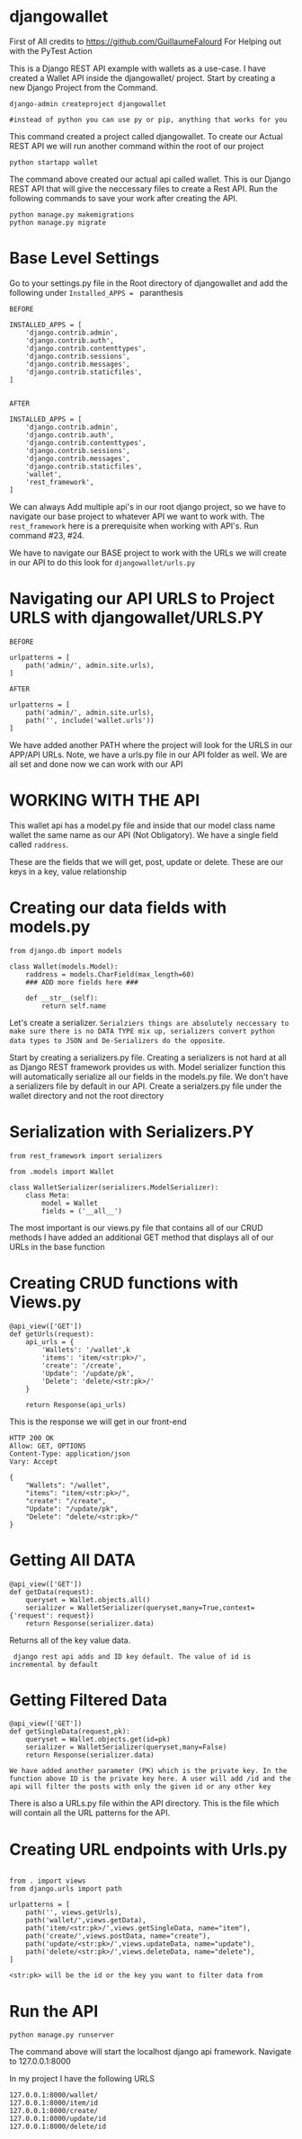 # djangowallet

First of All credits to https://github.com/GuillaumeFalourd For Helping out with the PyTest Action

This is a Django REST API example with wallets as a use-case. 
I have created a Wallet API inside the djangowallet/ project.
Start by creating a new Django Project from the Command.


```
django-admin createproject djangowallet 

#instead of python you can use py or pip, anything that works for you
```

This command created a project called djangowallet. To create our Actual REST API we will run another command within the root of our project

```
python startapp wallet  
```

The command above created our actual api called wallet. This is our Django REST API that will give the neccessary files to create a Rest API. Run the following commands to save your work after creating the API.

```
python manage.py makemigrations
python manage.py migrate
```

# Base Level Settings #

Go to your settings.py file in the Root directory of djangowallet and add the following under ```Installed_APPS = ``` paranthesis

```
BEFORE

INSTALLED_APPS = [
    'django.contrib.admin',
    'django.contrib.auth',
    'django.contrib.contenttypes',
    'django.contrib.sessions',
    'django.contrib.messages',
    'django.contrib.staticfiles',
]


AFTER

INSTALLED_APPS = [
    'django.contrib.admin',
    'django.contrib.auth',
    'django.contrib.contenttypes',
    'django.contrib.sessions',
    'django.contrib.messages',
    'django.contrib.staticfiles',
    'wallet',
    'rest_framework',
]

```

We can always Add multiple api's in our root django project, so we have to navigate our base project to whatever API we want to work with. The ```rest_framework``` here is a prerequisite when working with API's. Run command #23, #24.

We have to navigate our BASE project to work with the URLs we will create in our API to do this look for ```djangowallet/urls.py```


# Navigating our API URLS to Project URLS with djangowallet/URLS.PY #

```
BEFORE

urlpatterns = [
    path('admin/', admin.site.urls),
]

AFTER

urlpatterns = [
    path('admin/', admin.site.urls),
    path('', include('wallet.urls'))
]
```

We have added another PATH where the project will look for the URLS in our APP/API URLs. Note, we have a urls.py file in our API folder as well. We are all set and done now we can work with our API


# WORKING WITH THE API #

This wallet api has a model.py file and inside that our model class name wallet the same name as our API (Not Obligatory). We have a single field called ```raddress```. 

These are the fields that we will get, post, update or delete. These are our keys in a key, value relationship

# Creating our data fields with models.py #

```
from django.db import models

class Wallet(models.Model):
    raddress = models.CharField(max_length=60)
    ### ADD more fields here ###

    def __str__(self):
        return self.name
```

Let's create a serializer. 
```Serialziers things are absolutely neccessary to make sure there is no DATA TYPE mix up, serializers convert python data types to JSON and De-Serializers do the opposite```.
 
Start by creating a serializers.py file. 
Creating a serializers is not hard at all as Django REST framework provides us with.
Model serializer function this will automatically serialize all our fields in the models.py file. 
We don't have a serializers file by default in our API. 
Create a serialzers.py file under the wallet directory and not the root directory

# Serialization with Serializers.PY

```
from rest_framework import serializers

from .models import Wallet

class WalletSerializer(serializers.ModelSerializer):
    class Meta:
        model = Wallet
        fields = ('__all__')
```



The most important is our views.py file that contains all of our CRUD methods I have added an additional GET method that displays all of our URLs in the base function

# Creating CRUD functions with Views.py


```
@api_view(['GET'])
def getUrls(request):
    api_urls = {
        'Wallets': '/wallet',k
        'items': 'item/<str:pk>/',
        'create': '/create',
        'Update': '/update/pk',
        'Delete': 'delete/<str:pk>/'
    }
  
    return Response(api_urls)
```

This is the response we will get in our front-end


```
HTTP 200 OK
Allow: GET, OPTIONS
Content-Type: application/json
Vary: Accept

{
    "Wallets": "/wallet",
    "items": "item/<str:pk>/",
    "create": "/create",
    "Update": "/update/pk",
    "Delete": "delete/<str:pk>/"
}
```

# Getting All DATA

```
@api_view(['GET'])
def getData(request):
    queryset = Wallet.objects.all()
    serializer = WalletSerializer(queryset,many=True,context={'request': request})
    return Response(serializer.data)
```

Returns all of the key value data.

``` django rest api adds and ID key default. The value of id is incremental by default```


# Getting Filtered Data

```
@api_view(['GET'])
def getSingleData(request,pk):
    queryset = Wallet.objects.get(id=pk)
    serializer = WalletSerializer(queryset,many=False)
    return Response(serializer.data)
```

``` We have added another parameter (PK) which is the private key. In the function above ID is the private key here. A user will add /id and the api will filter the posts with only the given id or any other key ```

There is also a URLs.py file within the API directory. This is the file which will contain all the URL patterns for the API.

# Creating URL endpoints with Urls.py
```

from . import views
from django.urls import path

urlpatterns = [
    path('', views.getUrls),
    path('wallet/',views.getData),
    path('item/<str:pk>/',views.getSingleData, name="item"),
    path('create/',views.postData, name="create"),
    path('update/<str:pk>/',views.updateData, name="update"),
    path('delete/<str:pk>/',views.deleteData, name="delete"),
]
```

``` <str:pk> will be the id or the key you want to filter data from ```

# Run the API

``` python manage.py runserver ```

The command above will start the localhost django api framework. Navigate to 127.0.0.1:8000

In my project I have the following URLS

```
127.0.0.1:8000/wallet/
127.0.0.1:8000/item/id
127.0.0.1:8000/create/
127.0.0.1:8000/update/id
127.0.0.1:8000/delete/id
```




